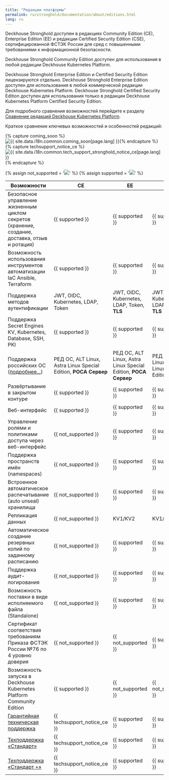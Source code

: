 ```yaml
---
title: "Редакции платформы"
permalink: ru/stronghold/documentation/about/editions.html
lang: ru
---
```


Deckhouse Stronghold доступен в редакциях Community Edition (CE), Enterprise Edition (EE) и редакции Certified Security Edition (CSE), сертифицированной ФСТЭК России для сред с повышенными требованиями к информационной безопасности.

Deckhouse Stronghold Community Edition доступен для использования в любой редакции Deckhouse Kubernetes Platform.

Deckhouse Stronghold Enterprise Edition и Certified Security Edition лицензируются отдельно. Deckhouse Stronghold Enterprise Edition доступен для использования в любой коммерческой редакции Deckhouse Kubernetes Platform. Deckhouse Stronghold Certified Security Edition доступен для использования только в редакции Deckhouse Kubernetes Platform Certified Security Edition.

Для подробного сравнения возможностей перейдите к разделу [Сравнение редакций Deckhouse Kubernetes Platform](../../../kubernetes-platform/documentation/v1/revision-comparison.html).

Краткое сравнение ключевых возможностей и особенностей редакций:

{% capture coming_soon %}<img src="/images/icons/note.svg" title="{{ site.data.i18n.common.coming_soon[page.lang] }}" aria-expanded="false">{% endcapture %}
{% capture techsupport_notice_ce %}<img src="/images/icons/intermediate_v2.svg" title="{{ site.data.i18n.common.tech_support_stronghold_notice_ce[page.lang] }}" aria-expanded="false">{% endcapture %}

{% assign not_supported = '<img src="/images/icons/not_supported_v2.svg">' %}
{% assign supported = '<img src="/images/icons/supported_v2.svg">' %}

| Возможности                                                                                                      | CE                                               | EE                                                               | CSE             |
|------------------------------------------------------------------------------------------------------------------|--------------------------------------------------|------------------------------------------------------------------|-----------------|
| Безопасное управление жизненным циклом секретов (хранение, создание, доставка, отзыв и ротация)                  | {{ supported }}                                  | {{ supported }}                                                  | {{ supported }} |
| Возможность использования инструментов автоматизации IaC Ansible, Terraform                                      | {{ supported }}                                  | {{ supported }}                                                  | {{ supported }} |
| Поддержка методов аутентификации                                                                                 | JWT, OIDC, Kubernetes, LDAP, Token               | JWT, OIDC, Kubernetes, LDAP, Token, **TLS**                      | JWT, OIDC, Kubernetes, LDAP, Token, **TLS** |
| Поддержка Secret Engines KV, Kubernetes, Database, SSH, PKI                                                      | {{ supported }}                                  | {{ supported }}                                                  | {{ supported }} |
| Поддержка российских ОС ([подробнее...](/products/kubernetes-platform/documentation/v1/supported_versions.html)) | РЕД ОС, ALT Linux, Astra Linux Special Edition, **РОСА Сервер** | РЕД ОС, ALT Linux, Astra Linux Special Edition, **РОСА Сервер**  |  РЕД ОС, ALT Linux, Astra Linux Special Edition |
| Развёртывание в закрытом контуре                                                                                 | {{ supported }}                                  | {{ supported }}                                                  | {{ supported }} |
| Веб-интерфейс                                                                                                    | {{ supported }}                                  | {{ supported }}                                                  | {{ supported }} |
| Управление ролями и политиками доступа через веб-интерфейс                                                       | {{ not_supported }}                                  | {{ supported }}                                                  | {{ supported }} |
| Поддержка пространств имён (namespaces)                                                                          | {{ not_supported }}                                  | {{ supported }}                                                  | {{ supported }} |
| Встроенное автоматическое распечатывание (auto unseal) хранилища                                                 | {{ not_supported }}                                  | {{ supported }}                                                  | {{ supported }} |
| Репликация данных                                                                                                | {{ not_supported }}                                  | KV1/KV2                                                  | KV1/KV2 |
| Автоматическое создание резервных копий по заданному расписанию                                                  | {{ not_supported }}                                  | {{ supported }}                                                  | {{ supported }} |
| Поддержка аудит-логирования                                                                                      | {{ not_supported }}                                  | {{ supported }}                                                  | {{ supported }} |
| Возможность поставки в виде исполняемого файла (Standalone)                                                      | {{ not_supported }}                                  | {{ supported }}                                                  | {{ supported }} |
| Сертификат соответствия требованиям Приказа ФСТЭК России №76 по 4 уровню доверия                                 | {{ not_supported }}                                  | {{ not_supported }}                                                  | {{ supported }} |
| Возможность запуска в Deckhouse Kubernetes Platform Community Edition                                            | {{ supported }}                                  | {{ not_supported }}                                                  | {{ not_supported }} |
| [Гарантийная техническая поддержка](https://deckhouse.ru/tech-support/)                                          | {{ techsupport_notice_ce }}                                  | {{ supported }}                                                  | {{ supported }} |
| [Техподдержка «Стандарт»](https://deckhouse.ru/tech-support/)                                                    | {{ techsupport_notice_ce }}                                  | {{ supported }}                                                  | {{ supported }} |
| [Техподдержка «Стандарт +»](https://deckhouse.ru/tech-support/)                                                  | {{ techsupport_notice_ce }}                                  | {{ supported }}                                                  | {{ supported }} |
